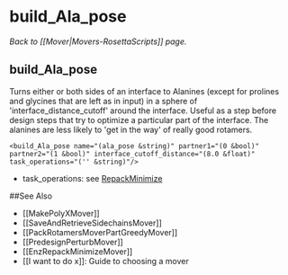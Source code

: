# build\_Ala\_pose
*Back to [[Mover|Movers-RosettaScripts]] page.*
## build\_Ala\_pose

Turns either or both sides of an interface to Alanines (except for prolines and glycines that are left as in input) in a sphere of 'interface\_distance\_cutoff' around the interface. Useful as a step before design steps that try to optimize a particular part of the interface. The alanines are less likely to 'get in the way' of really good rotamers.

```
<build_Ala_pose name="(ala_pose &string)" partner1="(0 &bool)" partner2="(1 &bool)" interface_cutoff_distance="(8.0 &float)" task_operations="('' &string)"/>
```

-   task\_operations: see [RepackMinimize](#RepackMinimize)


##See Also

* [[MakePolyXMover]]
* [[SaveAndRetrieveSidechainsMover]]
* [[PackRotamersMoverPartGreedyMover]]
* [[PredesignPerturbMover]]
* [[EnzRepackMinimizeMover]]
* [[I want to do x]]: Guide to choosing a mover